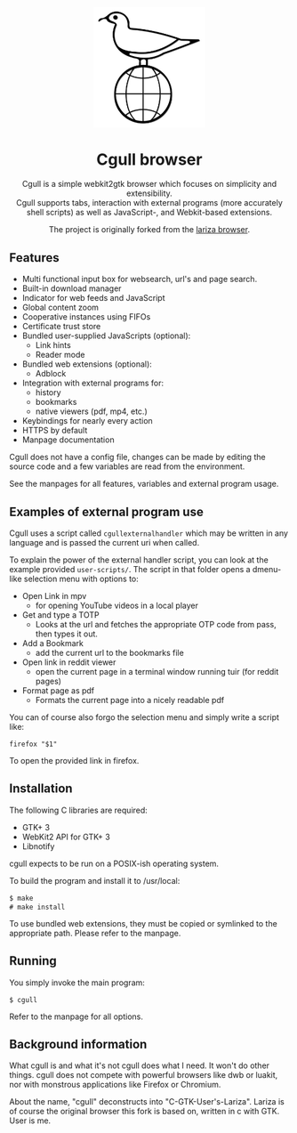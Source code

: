 <p align="center">
    <img width="200" src="cgull.svg" alt="Material Bread logo" align="center">
</p>
<h1 align="center">Cgull browser</h1>
<p align="center">
    Cgull is a simple webkit2gtk browser which focuses on simplicity and extensibility.
    <br>
    Cgull supports tabs, interaction with external programs (more accurately shell scripts) as well as JavaScript-,
    and Webkit-based extensions.
</p><p align="center">
    The project is originally forked from the <a href="https://uninformativ.de/git/lariza">lariza browser</a>.
</p>

## Features
- Multi functional input box for websearch, url's and page search.
- Built-in download manager
- Indicator for web feeds and JavaScript
- Global content zoom
- Cooperative instances using FIFOs
- Certificate trust store
- Bundled user-supplied JavaScripts (optional):
    - Link hints
    - Reader mode
- Bundled web extensions (optional):
    - Adblock
- Integration with external programs for:
    - history
    - bookmarks
    - native viewers (pdf, mp4, etc.)
- Keybindings for nearly every action
- HTTPS by default
- Manpage documentation

Cgull does not have a config file, changes can be made by editing the source code and a few variables are read from the environment.

See the manpages for all features, variables and external program usage.

## Examples of external program use
Cgull uses a script called `cgullexternalhandler` which may be written in any language and is passed the current 
uri when called.

To explain the power of the external handler script, you can look at the example provided `user-scripts/`.
The script in that folder opens a dmenu-like selection menu with options to:

- Open Link in mpv
  - for opening YouTube videos in a local player
- Get and type a TOTP
  -  Looks at the url and fetches the appropriate OTP code from pass, then types it out.
- Add a Bookmark
  - add the current url to the bookmarks file
- Open link in reddit viewer
  - open the current page in a terminal window running tuir (for reddit pages)
- Format page as pdf
  - Formats the current page into a nicely readable pdf

You can of course also forgo the selection menu and simply write a script like:
```
firefox "$1"
```
To open the provided link in firefox.

## Installation
The following C libraries are required:

- GTK+ 3
- WebKit2 API for GTK+ 3
- Libnotify

cgull expects to be run on a POSIX-ish operating system.

To build the program and install it to /usr/local:
```
$ make
# make install
```
To use bundled web extensions, they must be copied or symlinked to the
appropriate path. Please refer to the manpage.


## Running
You simply invoke the main program:
```
$ cgull
```
Refer to the manpage for all options.

## Background information
What cgull is and what it's not
cgull does what I need. It won't do other things.
cgull does not compete with powerful browsers like dwb or luakit, nor
with monstrous applications like Firefox or Chromium. 

About the name,
"cgull" deconstructs into "C-GTK-User's-Lariza".
Lariza is of course the original browser this fork is based on,
written in c with GTK.
User is me.
